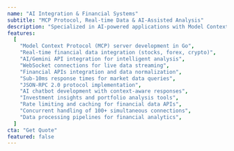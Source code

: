 ```yaml
---
name: "AI Integration & Financial Systems"
subtitle: "MCP Protocol, Real-time Data & AI-Assisted Analysis"
description: "Specialized in AI-powered applications with Model Context Protocol (MCP) integration, real-time financial data processing, and intelligent analysis systems. Perfect for fintech solutions and AI-assisted tools."
features:
  [
    "Model Context Protocol (MCP) server development in Go",
    "Real-time financial data integration (stocks, forex, crypto)",
    "AI/Gemini API integration for intelligent analysis",
    "WebSocket connections for live data streaming",
    "Financial APIs integration and data normalization",
    "Sub-10ms response times for market data queries",
    "JSON-RPC 2.0 protocol implementation",
    "AI chatbot development with context-aware responses",
    "Investment insights and portfolio analysis tools",
    "Rate limiting and caching for financial data APIs",
    "Concurrent handling of 100+ simultaneous connections",
    "Data processing pipelines for financial analytics",
  ]
cta: "Get Quote"
featured: false
---
```

